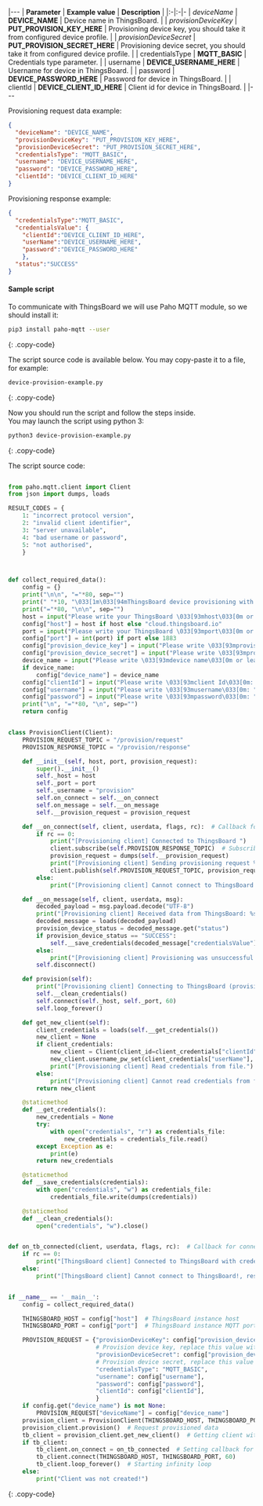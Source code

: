 |---
| **Parameter**             | **Example value**                            | **Description**                                                                |
|:-|:-|-
| *deviceName*              | **DEVICE_NAME**                              | Device name in ThingsBoard.                                                    |
| *provisionDeviceKey*      | **PUT_PROVISION_KEY_HERE**                   | Provisioning device key, you should take it from configured device profile.    |
| *provisionDeviceSecret*   | **PUT_PROVISION_SECRET_HERE**                | Provisioning device secret, you should take it from configured device profile. | 
| credentialsType           | **MQTT_BASIC**                               | Credentials type parameter.                                                    |
| username                  | **DEVICE_USERNAME_HERE**                     | Username for device in ThingsBoard.                                            |
| password                  | **DEVICE_PASSWORD_HERE**                     | Password for device in ThingsBoard.                                            |
| clientId                  | **DEVICE_CLIENT_ID_HERE**                    | Client id for device in ThingsBoard.                                           |
|---

Provisioning request data example:
 
```json
{
  "deviceName": "DEVICE_NAME",
  "provisionDeviceKey": "PUT_PROVISION_KEY_HERE",
  "provisionDeviceSecret": "PUT_PROVISION_SECRET_HERE",
  "credentialsType": "MQTT_BASIC",
  "username": "DEVICE_USERNAME_HERE",
  "password": "DEVICE_PASSWORD_HERE",
  "clientId": "DEVICE_CLIENT_ID_HERE"
}
```

Provisioning response example:

```json
{
  "credentialsType":"MQTT_BASIC",
  "credentialsValue": {
    "clientId":"DEVICE_CLIENT_ID_HERE",
    "userName":"DEVICE_USERNAME_HERE",
    "password":"DEVICE_PASSWORD_HERE"
    },
  "status":"SUCCESS"
}
```


#### Sample script

To communicate with ThingsBoard we will use Paho MQTT module, so we should install it:

```bash
pip3 install paho-mqtt --user
```
{: .copy-code}

The script source code is available below. You may copy-paste it to a file, for example:

```bash
device-provision-example.py
```
{: .copy-code}

Now you should run the script and follow the steps inside.  
You may launch the script using python 3:  

```bash 
python3 device-provision-example.py
```
{: .copy-code}

The script source code: 

```python

from paho.mqtt.client import Client
from json import dumps, loads

RESULT_CODES = {
    1: "incorrect protocol version",
    2: "invalid client identifier",
    3: "server unavailable",
    4: "bad username or password",
    5: "not authorised",
    }



def collect_required_data():
    config = {}
    print("\n\n", "="*80, sep="")
    print(" "*10, "\033[1m\033[94mThingsBoard device provisioning with basic authorization example script.\033[0m", sep="")
    print("="*80, "\n\n", sep="")
    host = input("Please write your ThingsBoard \033[93mhost\033[0m or leave it blank to use default (cloud.thingsboard.io): ")
    config["host"] = host if host else "cloud.thingsboard.io"
    port = input("Please write your ThingsBoard \033[93mport\033[0m or leave it blank to use default (1883): ")
    config["port"] = int(port) if port else 1883
    config["provision_device_key"] = input("Please write \033[93mprovision device key\033[0m: ")
    config["provision_device_secret"] = input("Please write \033[93mprovision device secret\033[0m: ")
    device_name = input("Please write \033[93mdevice name\033[0m or leave it blank to generate: ")
    if device_name:
        config["device_name"] = device_name
    config["clientId"] = input("Please write \033[93mclient Id\033[0m: ")
    config["username"] = input("Please write \033[93musername\033[0m: ")
    config["password"] = input("Please write \033[93mpassword\033[0m: ")
    print("\n", "="*80, "\n", sep="")
    return config


class ProvisionClient(Client):
    PROVISION_REQUEST_TOPIC = "/provision/request"
    PROVISION_RESPONSE_TOPIC = "/provision/response"

    def __init__(self, host, port, provision_request):
        super().__init__()
        self._host = host
        self._port = port
        self._username = "provision"
        self.on_connect = self.__on_connect
        self.on_message = self.__on_message
        self.__provision_request = provision_request

    def __on_connect(self, client, userdata, flags, rc):  # Callback for connect
        if rc == 0:
            print("[Provisioning client] Connected to ThingsBoard ")
            client.subscribe(self.PROVISION_RESPONSE_TOPIC)  # Subscribe to provisioning response topic
            provision_request = dumps(self.__provision_request)
            print("[Provisioning client] Sending provisioning request %s" % provision_request)
            client.publish(self.PROVISION_REQUEST_TOPIC, provision_request)  # Publishing provisioning request topic
        else:
            print("[Provisioning client] Cannot connect to ThingsBoard!, result: %s" % RESULT_CODES[rc])

    def __on_message(self, client, userdata, msg):
        decoded_payload = msg.payload.decode("UTF-8")
        print("[Provisioning client] Received data from ThingsBoard: %s" % decoded_payload)
        decoded_message = loads(decoded_payload)
        provision_device_status = decoded_message.get("status")
        if provision_device_status == "SUCCESS":
            self.__save_credentials(decoded_message["credentialsValue"])
        else:
            print("[Provisioning client] Provisioning was unsuccessful with status %s and message: %s" % (provision_device_status, decoded_message["errorMsg"]))
        self.disconnect()

    def provision(self):
        print("[Provisioning client] Connecting to ThingsBoard (provisioning client)")
        self.__clean_credentials()
        self.connect(self._host, self._port, 60)
        self.loop_forever()

    def get_new_client(self):
        client_credentials = loads(self.__get_credentials())
        new_client = None
        if client_credentials:
            new_client = Client(client_id=client_credentials["clientId"])  # Setting client id
            new_client.username_pw_set(client_credentials["userName"], client_credentials["password"])  # Setting username and password for ThingsBoard client
            print("[Provisioning client] Read credentials from file.")
        else:
            print("[Provisioning client] Cannot read credentials from file!")
        return new_client

    @staticmethod
    def __get_credentials():
        new_credentials = None
        try:
            with open("credentials", "r") as credentials_file:
                new_credentials = credentials_file.read()
        except Exception as e:
            print(e)
        return new_credentials

    @staticmethod
    def __save_credentials(credentials):
        with open("credentials", "w") as credentials_file:
            credentials_file.write(dumps(credentials))

    @staticmethod
    def __clean_credentials():
        open("credentials", "w").close()


def on_tb_connected(client, userdata, flags, rc):  # Callback for connect with received credentials
    if rc == 0:
        print("[ThingsBoard client] Connected to ThingsBoard with credentials: username: %s, password: %s, client id: %s" % (client._username.decode(), client._password.decode(), client._client_id.decode()))
    else:
        print("[ThingsBoard client] Cannot connect to ThingsBoard!, result: %s" % RESULT_CODES[rc])


if __name__ == '__main__':
    config = collect_required_data()

    THINGSBOARD_HOST = config["host"]  # ThingsBoard instance host
    THINGSBOARD_PORT = config["port"]  # ThingsBoard instance MQTT port

    PROVISION_REQUEST = {"provisionDeviceKey": config["provision_device_key"],
                         # Provision device key, replace this value with your value from device profile.
                         "provisionDeviceSecret": config["provision_device_secret"],
                         # Provision device secret, replace this value with your value from device profile.
                         "credentialsType": "MQTT_BASIC",
                         "username": config["username"],
                         "password": config["password"],
                         "clientId": config["clientId"],
                         }
    if config.get("device_name") is not None:
        PROVISION_REQUEST["deviceName"] = config["device_name"]
    provision_client = ProvisionClient(THINGSBOARD_HOST, THINGSBOARD_PORT, PROVISION_REQUEST)
    provision_client.provision()  # Request provisioned data
    tb_client = provision_client.get_new_client()  # Getting client with provisioned data
    if tb_client:
        tb_client.on_connect = on_tb_connected  # Setting callback for connect
        tb_client.connect(THINGSBOARD_HOST, THINGSBOARD_PORT, 60)
        tb_client.loop_forever()  # Starting infinity loop
    else:
        print("Client was not created!")
```

{: .copy-code}

